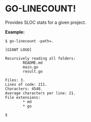 # GO-LINECOUNT!

Provides SLOC stats for a given project.

**Example:**
```
$ go-linecount -path=.

[GIANT LOGO] 

Recursively reading all folders:
        README.md
        main.go
        result.go

Files: 3.
Lines of code: 211.
Characters: 4548.
Average characters per line: 21.
File extensions:
        * md
        * go

$
```